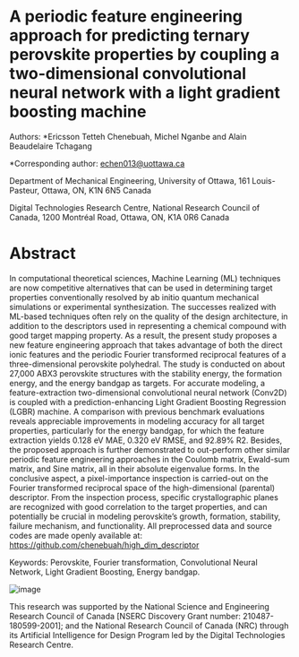 # A periodic feature engineering approach for predicting ternary perovskite properties by coupling a two-dimensional convolutional neural network with a light gradient boosting machine

Authors: *Ericsson Tetteh Chenebuah, Michel Nganbe and Alain Beaudelaire Tchagang

*Corresponding author: echen013@uottawa.ca

Department of Mechanical Engineering, University of Ottawa, 161 Louis-Pasteur, Ottawa, ON, K1N 6N5 Canada

Digital Technologies Research Centre, National Research Council of Canada, 1200 Montréal Road, Ottawa, ON, K1A 0R6 Canada


# Abstract
In computational theoretical sciences, Machine Learning (ML) techniques are now competitive alternatives that can be used in determining target properties conventionally resolved by ab initio quantum mechanical simulations or experimental synthesization. The successes realized with ML-based techniques often rely on the quality of the design architecture, in addition to the descriptors used in representing a chemical compound with good target mapping property. As a result, the present study proposes a new feature engineering approach that takes advantage of both the direct ionic features and the periodic Fourier transformed reciprocal features of a three-dimensional perovskite polyhedral. The study is conducted on about 27,000 ABX3 perovskite structures with the stability energy, the formation energy, and the energy bandgap as targets. For accurate modeling, a feature-extraction two-dimensional convolutional neural network (Conv2D) is coupled with a prediction-enhancing Light Gradient Boosting Regression (LGBR) machine. A comparison with previous benchmark evaluations reveals appreciable improvements in modeling accuracy for all target properties, particularly for the energy bandgap, for which the feature extraction yields 0.128 eV MAE, 0.320 eV RMSE, and 92.89% R2. Besides, the proposed approach is further demonstrated to out-perform other similar periodic feature engineering approaches in the Coulomb matrix, Ewald-sum matrix, and Sine matrix, all in their absolute eigenvalue forms. In the conclusive aspect, a pixel-importance inspection is carried-out on the Fourier transformed reciprocal space of the high-dimensional (parental) descriptor. From the inspection process, specific crystallographic planes are recognized with good correlation to the target properties, and can potentially be crucial in modeling perovskite’s growth, formation, stability, failure mechanism, and functionality. All preprocessed data and source codes are made openly available at: https://github.com/chenebuah/high_dim_descriptor


Keywords: Perovskite, Fourier transformation, Convolutional Neural Network, Light Gradient Boosting, Energy bandgap.



   ![image](https://user-images.githubusercontent.com/74286898/170815967-92672944-89e9-4c33-a973-c083d5c4577f.png)
   
   
This research was supported by the National Science and Engineering Research Council of Canada [NSERC Discovery Grant number: 210487-180599-2001]; and the National Research Council of Canada (NRC) through its Artificial Intelligence for Design Program led by the Digital Technologies Research Centre.
